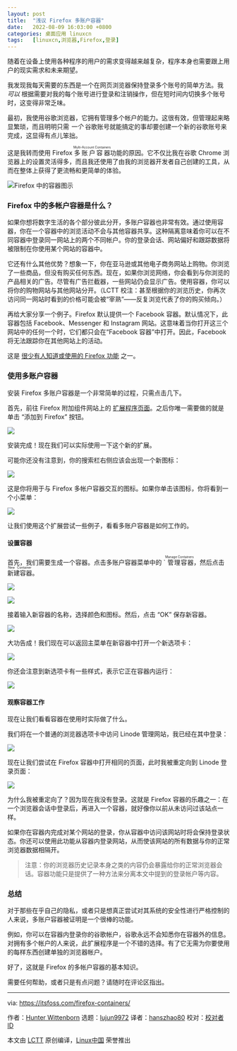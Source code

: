 ```yaml
---
layout: post
title:	"浅议 Firefox 多账户容器"
date:	2022-08-09 16:03:00 +0800 
categories:	桌面应用 linuxcn 
tags:	[linuxcn,浏览器,Firefox,登录]
---
```



随着在设备上使用各种程序的用户的需求变得越来越复杂，程序本身也需要跟上用户的现实需求和未来期望。


我发现我每天需要的东西是一个在网页浏览器保持登录多个账号的简单方法。我 *可以* 根据需要对我的每个账号进行登录和注销操作，但在短时间内切换多个账号时，这变得非常乏味。


最初，我使用谷歌浏览器，它拥有管理多个帐户的能力。这很有效，但管理起来略显繁琐，而且明明只需 *一个* 谷歌账号就能搞定的事却要创建一个新的谷歌账号来完成，这显得有点儿笨拙。


这是我转而使用 Firefox <ruby> 多账户容器 <rt>  Multi-Account Containers </rt></ruby> 功能的原因。它不仅比我在谷歌 Chrome 浏览器上的设置灵活得多，而且我还使用了由我的浏览器开发者自己创建的工具，从而在整体上获得了更流畅和更简单的体验。


![Firefox 中的容器图示](/Asserts/Images/album/202208/09/160312gqpgokkk3g46gngo.png)


### Firefox 中的多帐户容器是什么？


如果你想将数字生活的各个部分彼此分开，多账户容器也非常有效。通过使用容器，你在一个容器中的浏览活动不会与其他容器共享。这种隔离意味着你可以在不同容器中登录同一网站上的两个不同帐户。你的登录会话、网站偏好和跟踪数据将被限制在你使用某个网站的容器中。


它还有什么其他优势？想象一下，你在亚马逊或其他电子商务网站上购物。你浏览了一些商品，但没有购买任何东西。现在，如果你浏览网络，你会看到与你浏览的产品相关的广告。尽管有广告拦截器，一些网站仍会显示广告。使用容器，你可以将你的购物网站与其他网站分开。（LCTT 校注：甚至根据你的浏览历史，你再次访问同一网站时看到的价格可能会被“宰熟”——反复浏览代表了你的购买倾向。）


再给大家分享一个例子。Firefox 默认提供一个 Facebook 容器。默认情况下，此容器包括 Facebook、Messenger 和 Instagram 网站。这意味着当你打开这三个网站中的任何一个时，它们都只会在“Facebook 容器”中打开。因此，Facebook 将无法跟踪你在其他网站上的活动。


这是 [很少有人知道或使用的 Firefox 功能](https://itsfoss.com/firefox-useful-features/) 之一。


### 使用多账户容器


安装 Firefox 多账户容器是一个非常简单的过程，只需点击几下。


首先，前往 Firefox 附加组件网站上的 [扩展程序页面](https://addons.mozilla.org/en-US/firefox/addon/multi-account-containers/?utm_source=addons.mozilla.org&utm_medium=referral&utm_content=search)。之后你唯一需要做的就是单击 “添加到 Firefox” 按钮。


![](/Asserts/Images/album/202208/09/160313oasa1mxaxxbqiqeq.png)


安装完成！现在我们可以实际使用一下这个新的扩展。


可能你还没有注意到，你的搜索栏右侧应该会出现一个新图标：


![](/Asserts/Images/album/202208/09/160314f5yjjh6twwyx57j6.png)


这是你将用于与 Firefox 多帐户容器交互的图标。如果你单击该图标，你将看到一个小菜单：


![](/Asserts/Images/album/202208/09/160314ju752vbd3lf8z32h.png)


让我们使用这个扩展尝试一些例子，看看多账户容器是如何工作的。


#### 设置容器


首先，我们需要生成一个容器。点击多账户容器菜单中的 `<ruby> 管理容器 <rt>  Manage Containers </rt></ruby>，然后点击 <ruby> 新建容器 <rt>  New Container </rt></ruby>。


![](/Asserts/Images/album/202208/09/160315yzwmvvc5v853vvvl.png)


![](/Asserts/Images/album/202208/09/160316fr1c9o8z7u7r8eqc.png)


接着输入新容器的名称，选择颜色和图标。然后，点击 “OK” 保存新容器。


![](/Asserts/Images/album/202208/09/160316jt5tx9759rqzrlt3.png)


大功告成！我们现在可以返回主菜单在新容器中打开一个新选项卡：


![](/Asserts/Images/album/202208/09/160317pl5db6hpp1l0ckhn.png)


你还会注意到新选项卡有一些样式，表示它正在容器内运行：


![](/Asserts/Images/album/202208/09/160317mjrs0cf3suuxjzu2.png)


#### 观察容器工作


现在让我们看看容器在使用时实际做了什么。


我们将在一个普通的浏览器选项卡中访问 Linode 管理网站，我已经在其中登录：


![](/Asserts/Images/album/202208/09/160318u11wpg1alderqlqs.png)


现在让我们尝试在 Firefox 容器中打开相同的页面，此时我被重定向到 Linode 登录页面：


![](/Asserts/Images/album/202208/09/160319z1knl6enj3k2e3je.png)


为什么我被重定向了？因为现在我没有登录。这就是 Firefox 容器的乐趣之一：在一个浏览器会话中登录后，再进入一个容器，就好像你以前从未访问过该站点一样。


如果你在容器内完成对某个网站的登录，你从容器中访问该网站时将会保持登录状态。你还可以使用此功能从容器内登录网站，从而使该网站的所有数据与你的正常浏览器数据相隔开。



> 
> 注意：你的浏览器历史记录本身之类的内容仍会暴露给你的正常浏览器会话。容器功能只是提供了一种方法来分离本文中提到的登录帐户等内容。
> 
> 
> 


### 总结


对于那些在乎自己的隐私，或者只是想真正尝试对其系统的安全性进行严格控制的人来说，多账户容器被证明是一个很棒的功能。


例如，你可以在容器内登录你的谷歌帐户，谷歌永远不会知悉你在容器外的信息。 对拥有多个帐户的人来说，此扩展程序是一个不错的选择。有了它无需为你要使用的每样东西创建单独的浏览器帐户。


好了，这就是 Firefox 的多帐户容器的基本知识。


需要任何帮助，或者只是有点问题？请随时在评论区指出。




---


via: <https://itsfoss.com/firefox-containers/>


作者：[Hunter Wittenborn](https://itsfoss.com/author/hunter/) 选题：[lujun9972](https://github.com/lujun9972) 译者：[hanszhao80](https://github.com/hanszhao80) 校对：[校对者ID](https://github.com/%E6%A0%A1%E5%AF%B9%E8%80%85ID)


本文由 [LCTT](https://github.com/LCTT/TranslateProject) 原创编译，[Linux中国](https://linux.cn/) 荣誉推出
